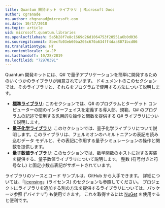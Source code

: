 ```yaml
---
title: Quantum 開発キット ライブラリ | Microsoft Docs
author: cgranade
ms.author: chgranad@microsoft.com
ms.date: 10/17/2018
ms.topic: article
uid: microsoft.quantum.libraries
ms.openlocfilehash: 5a5b28f7e8c1669d26d1064753f20551a6b0d036
ms.sourcegitcommit: 8becfb03eb60ba205c670a634ff4daa8071bcd06
ms.translationtype: HT
ms.contentlocale: ja-JP
ms.lasthandoff: 10/28/2019
ms.locfileid: "72970391"
---
```

Quantum 開発キットには、Q# で量子アプリケーションを簡単に開発するためのいくつかのライブラリが用意されています。
ドキュメントのこのセクションでは、そのライブラリと、それらをプログラムで使用する方法について説明します。

- [**標準ライブラリ**](xref:microsoft.quantum.libraries.standard.intro): このセクションでは、Q# のプログラムとターゲット コンピューターの間のインターフェイスを定義する導入部、規範、Q# のプログラムの記述で使用する汎用的な操作と関数を提供する Q# ライブラリについて説明します。
- [**量子化学ライブラリ**](xref:microsoft.quantum.chemistry.concepts.intro): このセクションでは、量子化学ライブラリについて説明します。このライブラリは、フェルミオンのハミルトニアンの表記を読み込むデータ モデルと、その表記に作用する量子シミュレーションの操作と関数を提供します。
- [**量子数値ライブラリ**](xref:microsoft.quantum.numerics.intro): このセクションでは、数学関数のホストに対する実装を提供する、量子数値ライブラリについて説明します。 整数 (符号付きと符号なし) と固定小数点表記がサポートされています。

ライブラリのソースとコード サンプルは、GitHub から入手できます。 詳細については、「[licensing](xref:microsoft.quantum.libraries.licensing)」(ライセンス) のセクションも参照してください。 プロジェクトにライブラリを追加する別の方法を提供するライブラリについては、パッケージ参照 ("バイナリ") も使用できます。 これを取得するには [NuGet](https://nuget.org) を使用すると便利です。  